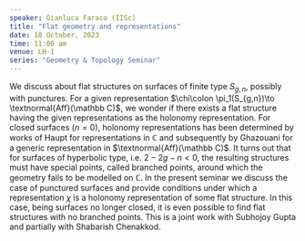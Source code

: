 ```yaml
---
speaker: Gianluca Faraco (IISc)
title: "Flat geometry and representations"
date: 18 October, 2023
time: 11:00 am 
venue: LH-1 
series: "Geometry & Topology Seminar"
---
```


We discuss about flat structures on surfaces of finite type $S_{g,n}$, possibly with punctures. For a given representation 
$\chi\colon \pi_1(S_{g,n})\to \textnormal{Aff}(\mathbb C)$, we wonder if there exists a flat structure having the given representations 
as the holonomy representation. For closed surfaces $(n=0)$, holonomy representations has been determined by works of Haupt for 
representations in $\mathbb C$ and subsequently by Ghazouani for a generic representation in $\textnormal{Aff}(\mathbb C)$. 
It turns out that for surfaces of hyperbolic type, i.e. $2-2g-n<0$, the resulting structures must have special points, called branched 
points, around which the geometry fails to be modelled on $\mathbb C$. In the present seminar we discuss the case of punctured surfaces 
and provide conditions under which a representation $\chi$ is a holonomy representation of some flat structure. In this case, 
being surfaces no longer closed, it is even possible to find flat structures with no branched points. This is a joint work with Subhojoy 
Gupta and partially with Shabarish Chenakkod. 
